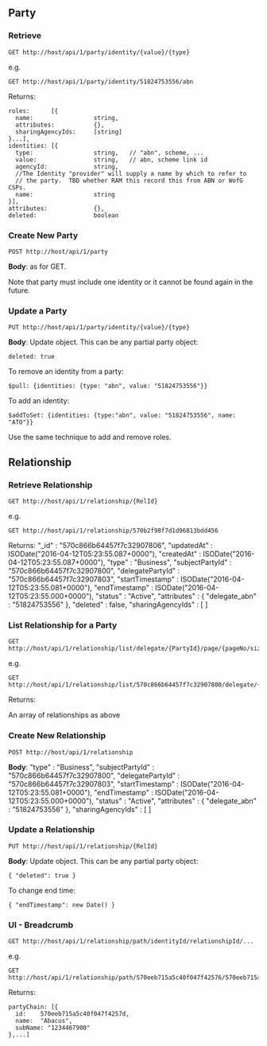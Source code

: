 ## Party
### Retrieve

    GET http://host/api/1/party/identity/{value}/{type}

e.g.

    GET http://host/api/1/party/identity/51824753556/abn
    
Returns:

    roles:      [{
      name:                 string,
      attributes:           {},
      sharingAgencyIds:     [string]
    }...],
    identities: [{
      type:                 string,   // "abn", scheme, ...
      value:                string,   // abn, scheme link id
      agencyId:             string,
      //The Identity "provider" will supply a name by which to refer to
      // the party.  TBD whether RAM this record this from ABN or WofG CSPs.   
      name:                 string
    }],
    attributes:             {},
    deleted:                boolean

### Create New Party

    POST http://host/api/1/party
    
**Body**: as for GET.

Note that party must include one identity or it cannot be found again in the future.

### Update a Party

    PUT http://host/api/1/party/identity/{value}/{type}

**Body**: Update object. This can be any partial party object:

    deleted: true

To remove an identity from a party:

    $pull: {identities: {type: "abn", value: "51824753556"}}
    
To add an identity:

    $addToSet: {identities: {type:"abn", value: "51824753556", name: "ATO"}}
    
Use the same technique to add and remove roles.

## Relationship

### Retrieve Relationship

    GET http://host/api/1/relationship/{RelId}

e.g.

    GET http://host/api/1/relationship/570b2f98f7d1d96813bdd456
    
Returns:
    "_id" : "570c866b64457f7c32907806", 
    "updatedAt" : ISODate("2016-04-12T05:23:55.087+0000"), 
    "createdAt" : ISODate("2016-04-12T05:23:55.087+0000"), 
    "type" : "Business", 
    "subjectPartyId" : "570c866b64457f7c32907800", 
    "delegatePartyId" : "570c866b64457f7c32907803", 
    "startTimestamp" : ISODate("2016-04-12T05:23:55.081+0000"), 
    "endTimestamp" : ISODate("2016-04-12T05:23:55.000+0000"), 
    "status" : "Active", 
    "attributes" : {
        "delegate_abn" : "51824753556"
    }, 
    "deleted" : false, 
    "sharingAgencyIds" : [
    ]

### List Relationship for a Party

    GET http://host/api/1/relationship/list/delegate/{PartyId}/page/{pageNo/size/{itemsPerPage}

e.g.

    GET http://host/api/1/relationship/list/570c866b64457f7c32907800/delegate/{PartyId}/page/0/size/50
    
Returns:

An array of relationships as above


### Create New Relationship

    POST http://host/api/1/relationship
    
**Body**: 
    "type" : "Business", 
    "subjectPartyId" : "570c866b64457f7c32907800", 
    "delegatePartyId" : "570c866b64457f7c32907803", 
    "startTimestamp" : ISODate("2016-04-12T05:23:55.081+0000"), 
    "endTimestamp" : ISODate("2016-04-12T05:23:55.000+0000"), 
    "status" : "Active", 
    "attributes" : {
        "delegate_abn" : "51824753556"
    }, 
    "sharingAgencyIds" : [
    ]

### Update a Relationship

    PUT http://host/api/1/relationship/{RelId}

**Body**: Update object. This can be any partial party object:

    { "deleted": true }

To change end time:

    { "endTimestamp": new Date() }

### UI - Breadcrumb

    GET http://host/api/1/relationship/path/identityId/relationshipId/...

e.g.

    GET http://host/api/1/relationship/path/570eeb715a5c40f047f42576/570eeb715a5c40f047f4257c/570eeb715a5c40f047f4257d

Returns:

    partyChain: [{
      id:    570eeb715a5c40f047f4257d,
      name:  "Abacus",
      subName: "1234467900"
    },...]
